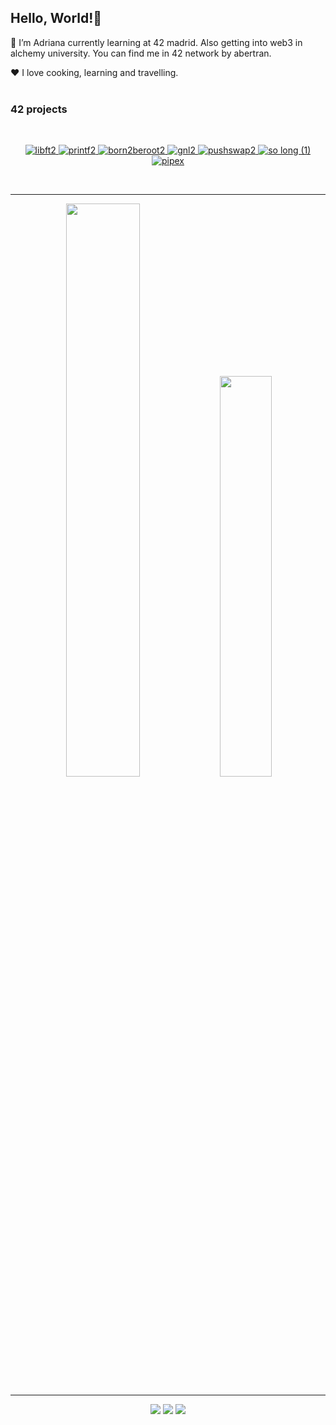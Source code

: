 ## Hello, World!👋

🌱 I’m Adriana currently learning at 42 madrid. Also getting into web3 in alchemy university.
You can find me in 42 network by abertran.

❤️ I love cooking, learning and travelling.
<br><br>

### 42 projects
<br>
<div align="center">

  <a href="https://github.com/abeph00/Libft">![libft2](https://user-images.githubusercontent.com/114256637/231525826-0163e1f6-c16d-45c6-a799-b00c8914e3ce.png)
 </a>
  <a href="https://github.com/abeph00/Ft_printf">![printf2](https://user-images.githubusercontent.com/114256637/231525750-230b1389-ce7c-4d1f-ac92-f8b20708df05.png) </a>
  <a href="https://github.com/abeph00/Born2beroot">![born2beroot2](https://user-images.githubusercontent.com/114256637/231513769-f06bd7ff-5296-43fc-bf8f-dd657493117e.png) </a>
  <a href="https://github.com/abeph00/GNL">![gnl2](https://user-images.githubusercontent.com/114256637/231514112-eda48ce5-ae99-4236-a4ad-7e6ec008b4bc.png) </a>
  <a href="https://github.com/abeph00/Push_Swap">![pushswap2](https://user-images.githubusercontent.com/114256637/231525021-a3d5516e-cc07-4e35-aec3-d90ab3f1af1a.png) </a>
  <a href="https://github.com/abeph00/so_long">![so long (1)](https://user-images.githubusercontent.com/114256637/231525138-bdab6055-c453-4698-9de2-4b28493ef56c.png) </a>
   <a href="https://github.com/abeph00/pipex">![pipex](https://github.com/abeph00/abeph00/assets/114256637/04bbdbcd-b708-47ff-be11-78c0b0918db1) </a>

<br>

-----

<div align="center">
  
  <img src="https://github-readme-stats-eight-virid.vercel.app/api?username=abeph00&count_private=true&theme=calm&show_icons=true" width="48.5%"/>
  <img src="https://github-readme-stats-eight-virid.vercel.app/api/top-langs/?username=abeph00&layout=compact&count_private=false&theme=calm&show_icons=true" width="40.55%"/>
 </div>
 
----

<div align="center">

  [<img src="https://img.shields.io/badge/LinkedIn-0077B5?style=for-the-badge&logo=linkedin&logoColor=white"/>](https://www.linkedin.com/in/adriana-bertrand-puche-a22639226/) 
  [<img src="https://img.shields.io/badge/42-000000.svg?style=for-the-badge&logo=42&logoColor=white"/>](https://profile.intra.42.fr/users/abertran)
  [<img src="https://img.shields.io/badge/Discord-5865F2.svg?style=for-the-badge&logo=Discord&logoColor=white"/>]()
 
</div>
